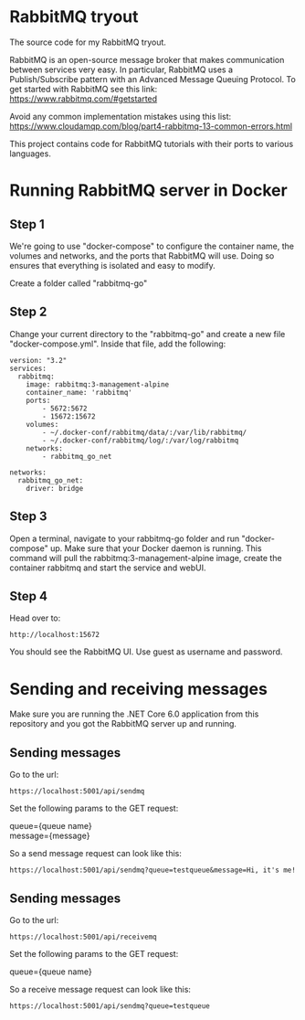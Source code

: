 # RabbitMQ tryout
The source code for my RabbitMQ tryout.

RabbitMQ is an open-source message broker that makes communication between services very easy. In particular, RabbitMQ uses a Publish/Subscribe pattern with an Advanced Message Queuing Protocol. To get started with RabbitMQ see this link: https://www.rabbitmq.com/#getstarted

Avoid any common implementation mistakes using this list: https://www.cloudamqp.com/blog/part4-rabbitmq-13-common-errors.html

This project contains code for RabbitMQ tutorials with their ports to various languages.

# Running RabbitMQ server in Docker

<h2>Step 1</h2>
We're going to use "docker-compose" to configure the container name, the volumes and networks, and the ports that RabbitMQ will use. Doing so ensures that everything is isolated and easy to modify.

Create a folder called "rabbitmq-go"

<h2>Step 2</h2>
Change your current directory to the "rabbitmq-go" and create a new file "docker-compose.yml". Inside that file, add the following:

``` 
version: "3.2"
services:
  rabbitmq:
    image: rabbitmq:3-management-alpine
    container_name: 'rabbitmq'
    ports:
        - 5672:5672
        - 15672:15672
    volumes:
        - ~/.docker-conf/rabbitmq/data/:/var/lib/rabbitmq/
        - ~/.docker-conf/rabbitmq/log/:/var/log/rabbitmq
    networks:
        - rabbitmq_go_net

networks:
  rabbitmq_go_net:
    driver: bridge
```

<h2>Step 3</h2>
Open a terminal, navigate to your rabbitmq-go folder and run "docker-compose" up. Make sure that your Docker daemon is running.
This command will pull the rabbitmq:3-management-alpine image, create the container rabbitmq and start the service and webUI.

<h2>Step 4</h2>
Head over to:

``` http://localhost:15672 ``` 

You should see the RabbitMQ UI. Use guest as username and password.

# Sending and receiving messages

Make sure you are running the .NET Core 6.0 application from this repository and you got the RabbitMQ server up and running.

<h2>Sending messages</h2>
Go to the url: 

``` https://localhost:5001/api/sendmq ```

Set the following params to the GET request:

queue={queue name} <br/>
message={message}

So a send message request can look like this: 

``` https://localhost:5001/api/sendmq?queue=testqueue&message=Hi, it's me! ```

<h2>Sending messages</h2>
Go to the url: 

``` https://localhost:5001/api/receivemq ``` 

Set the following params to the GET request:

queue={queue name}

So a receive message request can look like this:

``` https://localhost:5001/api/sendmq?queue=testqueue ```




